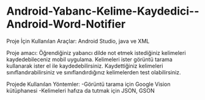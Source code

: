 # Android-Yabanc-Kelime-Kaydedici--Android-Word-Notifier

Proje İçin Kullanılan Araçlar: Android Studio, java ve XML 

Proje amacı: Öğrendiğiniz yabancı dilde not etmek istediğiniz kelimeleri kaydedebileceniz mobil uygulama. Kelimeleri ister görüntü tarama kullanarak 
ister el ile kaydedebilirsiniz. Kaydettiğiniz kelimeleri sınıflandırabilirsiniz ve sınıflandırdığınız kelimelerden test olabilirsiniz.

Projede Kullanılan Yöntemler: 
-Görüntü tarama için Google Vision kütüphanesi
-Kelimeleri hafıza da tutmak için JSON, GSON


